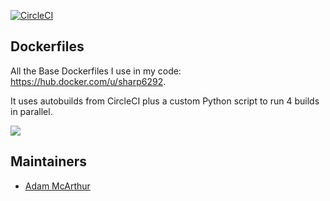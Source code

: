 [![CircleCI](https://circleci.com/gh/Sharpz7/dockerfiles.svg?style=svg)](https://circleci.com/gh/Sharpz7/dockerfiles)

## Dockerfiles

All the Base Dockerfiles I use in my code: https://hub.docker.com/u/sharp6292.

It uses autobuilds from CircleCI plus a custom Python script to run 4 builds in parallel.

![](https://files.mcaq.me/g2kr.png)

## Maintainers

- [Adam McArthur](https://adam.mcaq.me)

